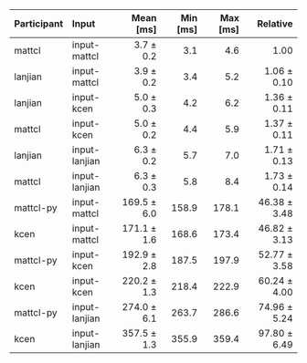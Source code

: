 | Participant | Input | Mean [ms] | Min [ms] | Max [ms] | Relative |
|:---|:---|---:|---:|---:|---:|
| mattcl | input-mattcl | 3.7 ± 0.2 | 3.1 | 4.6 | 1.00 |
| lanjian | input-mattcl | 3.9 ± 0.2 | 3.4 | 5.2 | 1.06 ± 0.10 |
| lanjian | input-kcen | 5.0 ± 0.3 | 4.2 | 6.2 | 1.36 ± 0.11 |
| mattcl | input-kcen | 5.0 ± 0.2 | 4.4 | 5.9 | 1.37 ± 0.11 |
| lanjian | input-lanjian | 6.3 ± 0.2 | 5.7 | 7.0 | 1.71 ± 0.13 |
| mattcl | input-lanjian | 6.3 ± 0.3 | 5.8 | 8.4 | 1.73 ± 0.14 |
| mattcl-py | input-mattcl | 169.5 ± 6.0 | 158.9 | 178.1 | 46.38 ± 3.48 |
| kcen | input-mattcl | 171.1 ± 1.6 | 168.6 | 173.4 | 46.82 ± 3.13 |
| mattcl-py | input-kcen | 192.9 ± 2.8 | 187.5 | 197.9 | 52.77 ± 3.58 |
| kcen | input-kcen | 220.2 ± 1.3 | 218.4 | 222.9 | 60.24 ± 4.00 |
| mattcl-py | input-lanjian | 274.0 ± 6.1 | 263.7 | 286.6 | 74.96 ± 5.24 |
| kcen | input-lanjian | 357.5 ± 1.3 | 355.9 | 359.4 | 97.80 ± 6.49 |
